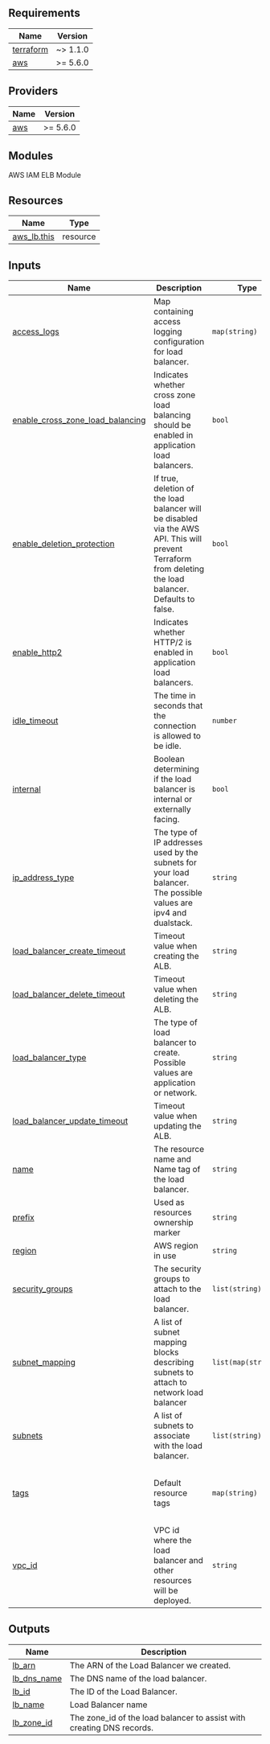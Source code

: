 ## Requirements

| Name                                                                     | Version  |
| ------------------------------------------------------------------------ | -------- |
| <a name="requirement_terraform"></a> [terraform](#requirement_terraform) | ~> 1.1.0 |
| <a name="requirement_aws"></a> [aws](#requirement_aws)                   | >= 5.6.0 |

## Providers

| Name                                             | Version  |
| ------------------------------------------------ | -------- |
| <a name="provider_aws"></a> [aws](#provider_aws) | >= 5.6.0 |

## Modules

AWS IAM ELB Module

## Resources

| Name                                                                                          | Type     |
| --------------------------------------------------------------------------------------------- | -------- |
| [aws_lb.this](https://registry.terraform.io/providers/hashicorp/aws/latest/docs/resources/lb) | resource |

## Inputs

| Name                                                                                                                              | Description                                                                                                                                              | Type                | Default                                                                                                   | Required |
| --------------------------------------------------------------------------------------------------------------------------------- | -------------------------------------------------------------------------------------------------------------------------------------------------------- | ------------------- | --------------------------------------------------------------------------------------------------------- | :------: |
| <a name="input_access_logs"></a> [access_logs](#input_access_logs)                                                                | Map containing access logging configuration for load balancer.                                                                                           | `map(string)`       | `{}`                                                                                                      |    no    |
| <a name="input_enable_cross_zone_load_balancing"></a> [enable_cross_zone_load_balancing](#input_enable_cross_zone_load_balancing) | Indicates whether cross zone load balancing should be enabled in application load balancers.                                                             | `bool`              | `false`                                                                                                   |    no    |
| <a name="input_enable_deletion_protection"></a> [enable_deletion_protection](#input_enable_deletion_protection)                   | If true, deletion of the load balancer will be disabled via the AWS API. This will prevent Terraform from deleting the load balancer. Defaults to false. | `bool`              | `false`                                                                                                   |    no    |
| <a name="input_enable_http2"></a> [enable_http2](#input_enable_http2)                                                             | Indicates whether HTTP/2 is enabled in application load balancers.                                                                                       | `bool`              | `true`                                                                                                    |    no    |
| <a name="input_idle_timeout"></a> [idle_timeout](#input_idle_timeout)                                                             | The time in seconds that the connection is allowed to be idle.                                                                                           | `number`            | `300`                                                                                                     |    no    |
| <a name="input_internal"></a> [internal](#input_internal)                                                                         | Boolean determining if the load balancer is internal or externally facing.                                                                               | `bool`              | `false`                                                                                                   |    no    |
| <a name="input_ip_address_type"></a> [ip_address_type](#input_ip_address_type)                                                    | The type of IP addresses used by the subnets for your load balancer. The possible values are ipv4 and dualstack.                                         | `string`            | `"ipv4"`                                                                                                  |    no    |
| <a name="input_load_balancer_create_timeout"></a> [load_balancer_create_timeout](#input_load_balancer_create_timeout)             | Timeout value when creating the ALB.                                                                                                                     | `string`            | `"10m"`                                                                                                   |    no    |
| <a name="input_load_balancer_delete_timeout"></a> [load_balancer_delete_timeout](#input_load_balancer_delete_timeout)             | Timeout value when deleting the ALB.                                                                                                                     | `string`            | `"10m"`                                                                                                   |    no    |
| <a name="input_load_balancer_type"></a> [load_balancer_type](#input_load_balancer_type)                                           | The type of load balancer to create. Possible values are application or network.                                                                         | `string`            | n/a                                                                                                       |   yes    |
| <a name="input_load_balancer_update_timeout"></a> [load_balancer_update_timeout](#input_load_balancer_update_timeout)             | Timeout value when updating the ALB.                                                                                                                     | `string`            | `"10m"`                                                                                                   |    no    |
| <a name="input_name"></a> [name](#input_name)                                                                                     | The resource name and Name tag of the load balancer.                                                                                                     | `string`            | n/a                                                                                                       |   yes    |
| <a name="input_prefix"></a> [prefix](#input_prefix)                                                                               | Used as resources ownership marker                                                                                                                       | `string`            | `"kkalugeroff"`                                                                                           |    no    |
| <a name="input_region"></a> [region](#input_region)                                                                               | AWS region in use                                                                                                                                        | `string`            | `"eu-west-1"`                                                                                             |    no    |
| <a name="input_security_groups"></a> [security_groups](#input_security_groups)                                                    | The security groups to attach to the load balancer.                                                                                                      | `list(string)`      | `[]`                                                                                                      |    no    |
| <a name="input_subnet_mapping"></a> [subnet_mapping](#input_subnet_mapping)                                                       | A list of subnet mapping blocks describing subnets to attach to network load balancer                                                                    | `list(map(string))` | `[]`                                                                                                      |    no    |
| <a name="input_subnets"></a> [subnets](#input_subnets)                                                                            | A list of subnets to associate with the load balancer.                                                                                                   | `list(string)`      | `null`                                                                                                    |    no    |
| <a name="input_tags"></a> [tags](#input_tags)                                                                                     | Default resource tags                                                                                                                                    | `map(string)`       | <pre>{<br> "DeleteMe": "No",<br> "Deployment": "Terraform",<br> "Owner": "Kristiyan Kalugerov"<br>}</pre> |    no    |
| <a name="input_vpc_id"></a> [vpc_id](#input_vpc_id)                                                                               | VPC id where the load balancer and other resources will be deployed.                                                                                     | `string`            | `null`                                                                                                    |    no    |

## Outputs

| Name                                                                 | Description                                                           |
| -------------------------------------------------------------------- | --------------------------------------------------------------------- |
| <a name="output_lb_arn"></a> [lb_arn](#output_lb_arn)                | The ARN of the Load Balancer we created.                              |
| <a name="output_lb_dns_name"></a> [lb_dns_name](#output_lb_dns_name) | The DNS name of the load balancer.                                    |
| <a name="output_lb_id"></a> [lb_id](#output_lb_id)                   | The ID of the Load Balancer.                                          |
| <a name="output_lb_name"></a> [lb_name](#output_lb_name)             | Load Balancer name                                                    |
| <a name="output_lb_zone_id"></a> [lb_zone_id](#output_lb_zone_id)    | The zone_id of the load balancer to assist with creating DNS records. |
